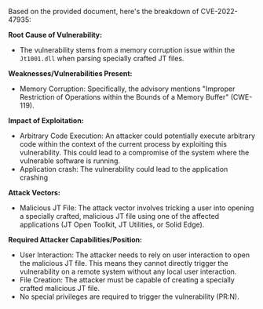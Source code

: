 Based on the provided document, here's the breakdown of CVE-2022-47935:

**Root Cause of Vulnerability:**

- The vulnerability stems from a memory corruption issue within the `Jt1001.dll` when parsing specially crafted JT files.

**Weaknesses/Vulnerabilities Present:**

-   Memory Corruption: Specifically, the advisory mentions "Improper Restriction of Operations within the Bounds of a Memory Buffer" (CWE-119).

**Impact of Exploitation:**

-   Arbitrary Code Execution: An attacker could potentially execute arbitrary code within the context of the current process by exploiting this vulnerability. This could lead to a compromise of the system where the vulnerable software is running.
- Application crash: The vulnerability could lead to the application crashing

**Attack Vectors:**

-   Malicious JT File: The attack vector involves tricking a user into opening a specially crafted, malicious JT file using one of the affected applications (JT Open Toolkit, JT Utilities, or Solid Edge).

**Required Attacker Capabilities/Position:**

-   User Interaction: The attacker needs to rely on user interaction to open the malicious JT file. This means they cannot directly trigger the vulnerability on a remote system without any local user interaction.
-   File Creation: The attacker must be capable of creating a specially crafted malicious JT file.
-   No special privileges are required to trigger the vulnerability (PR:N).